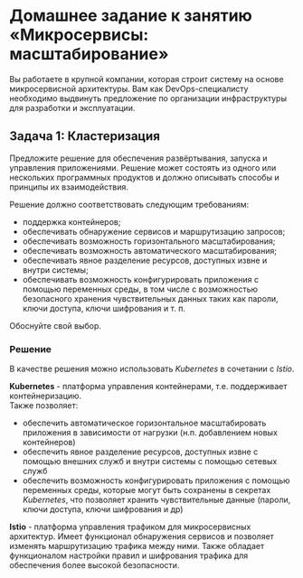 # Домашнее задание к занятию «Микросервисы: масштабирование»

Вы работаете в крупной компании, которая строит систему на основе микросервисной архитектуры.
Вам как DevOps-специалисту необходимо выдвинуть предложение по организации инфраструктуры для разработки и эксплуатации.

## Задача 1: Кластеризация

Предложите решение для обеспечения развёртывания, запуска и управления приложениями.
Решение может состоять из одного или нескольких программных продуктов и должно описывать способы и принципы их взаимодействия.

Решение должно соответствовать следующим требованиям:
- поддержка контейнеров;
- обеспечивать обнаружение сервисов и маршрутизацию запросов;
- обеспечивать возможность горизонтального масштабирования;
- обеспечивать возможность автоматического масштабирования;
- обеспечивать явное разделение ресурсов, доступных извне и внутри системы;
- обеспечивать возможность конфигурировать приложения с помощью переменных среды, в том числе с возможностью безопасного хранения чувствительных данных таких как пароли, ключи доступа, ключи шифрования и т. п.

Обоснуйте свой выбор.

### Решение

В качестве решения можно использовать *Kubernetes* в сочетании с *Istio*.  

**Kubernetes** - платформа управления контейнерами, т.е. поддерживает контейнеризацию.  
Также позволяет:
- обеспечить автоматическое горизонтальное масштабировать приложения в зависимости от нагрузки (н.п. добавлением новых контейнеров)
- обеспечить явное разделение ресурсов, доступных извне с помощью внешних служб и внутри системы с помощью сетевых служб
- обеспечить возможность конфигурировать приложения с помощью переменных среды, которые могут быть сохранены в секретах *Kubernetes*, что позволяет хранить чувствительные данные (пароли, ключи доступа, ключи шифрования и др)  
  
**Istio** - платформа управления трафиком для микросервисных архитектур. Имеет функционал обнаружения сервисов и позволяет изменять маршрутизацию трафика между ними. Также обладает функционалом настройки правил и шифрования трафика для обеспечения более высокой безопасности.

